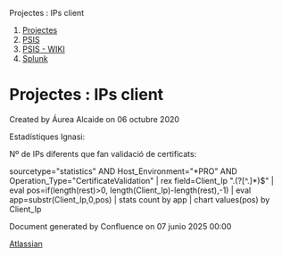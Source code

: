 Projectes : IPs client  

1.  [Projectes](index.md)
2.  [PSIS](PSIS_24215797.md)
3.  [PSIS - WIKI](PSIS---WIKI_24215598.md)
4.  [Splunk](Splunk_24215634.md)

Projectes : IPs client
======================

Created by Áurea Alcaide on 06 octubre 2020

Estadístiques Ignasi:

Nº de IPs diferents que fan validació de certificats:

sourcetype="statistics" AND Host\_Environment="\*PRO" AND Operation\_Type="CertificateValidation" | rex field=Client\_Ip ".(?<rest>\[^.\]\*)$" | eval pos=if(length(rest)>0, length(Client\_Ip)-length(rest),-1) | eval app=substr(Client\_Ip,0,pos) | stats count by app | chart values(pos) by Client\_Ip

  

Document generated by Confluence on 07 junio 2025 00:00

[Atlassian](http://www.atlassian.com/)